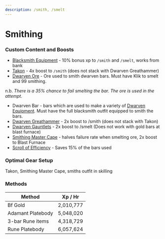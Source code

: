 ```yaml
---
description: /smith, /smelt
---
```


# Smithing

### Custom Content and Boosts

* [Blacksmith Equipment](../custom-items/equippables/#blacksmith-equipment) - 10% bonus xp to `/smith` and `/smelt`, works from bank
* [Takon](../custom-items/pets.md#miscellaneous-pets) - 4x boost to `/smith` (does not stack with Dwarven Greathammer)
* [Dwarven Ore](../bso-custom-killables/bosses/king-goldemar.md#loot) - Ore used to smith dwarven bars. Must have Klik to smelt and 99 smithing.

n.b. _There is a 35% chance to fail smelting the bar. The ore is used in the attempt._

* Dwarven Bar - bars which are used to make a variety of [Dwarven Equipment](../custom-items/equippables/#dwarven-equipment). Must have the full blacksmith outfit equipped to smith the bars.
* [Dwarven Greathammer](../custom-items/equippables/#dwarven-tools) - 2x boost to /smith (does not stack with Takon)
* [Dwarven Gauntlets](../custom-items/equippables/#dwarven-tools) - 2x boost to /smelt (Does not work with gold bars at blast furnace)
* [Smithing Master Cape](../custom-items/equippables/#master-capes) - halves failure rate when smelting ore, 2x boost to Blast Furnace
* [Scroll of Efficiency](dungeoneering-training/dg-rewards.md#buyable-boosts-utility) - Saves 15% of the bars used

### Optimal Gear Setup

Takon, Smithing Master Cape, smiths outfit in skilling

### Methods

| Method            | Xp / Hr   |
| ----------------- | --------- |
| Bf Gold           | 2,010,777 |
| Adamant Platebody | 5,048,020 |
| 3-bar Rune items  | 4,318,729 |
| Rune Platebody    | 6,057,624 |
